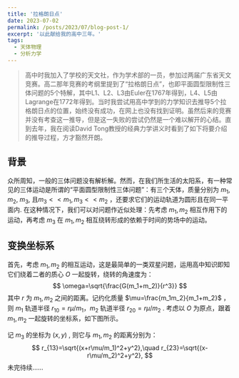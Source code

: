 ```yaml
---
title: '拉格朗日点'
date: 2023-07-02
permalink: /posts/2023/07/blog-post-1/
excerpt: '以此献给我的高中三年。'
tags:
  - 天体物理
  - 分析力学
---
```




> 高中时我加入了学校的天文社，作为学术部的一员，参加过两届广东省天文竞赛。高二那年竞赛的考纲里提到了“拉格朗日点”，也即平面圆型限制性三体问题的5个特解，其中L1、L2、L3由Euler在1767年得到，L4、L5由Lagrange在1772年得到。当时我尝试用高中学到的力学知识去推导5个拉格朗日点的位置，始终没有成功，在网上也没有找到证明。虽然后来的竞赛并没有考查这一推导，但是这一失败的尝试仍然是一个难以解开的心结。直到去年，我在阅读David Tong教授的经典力学讲义时看到了如下将要介绍的推导过程，方才豁然开朗。



背景
------

众所周知，一般的三体问题没有解析解。然而，在我们所生活的太阳系，有一种常见的三体运动是所谓的“平面圆型限制性三体问题”：有三个天体，质量分别为 $m_1$, $m_2$, $m_3$, 且$m_3<<m_1, m_3<<m_2$ ，还要求它们的运动轨道为圆形且在同一平面内. 在这种情况下，我们可以对问题作近似处理：先考虑 $m_1,m_2$ 相互作用下的运动，再考虑 $m_3$ 在 $m_1,m_2$ 相互绕转形成的依赖于时间的势场中的运动。



变换坐标系
------

首先，考虑 $m_1,m_2$ 的相互运动，这是最简单的一类双星问题，运用高中知识即知它们绕着二者的质心 $O$ 一起旋转，绕转的角速度为：
$$
\omega=\sqrt{\frac{G(m_1+m_2)}{r^3}}
$$
其中 $r$ 为 $m_1,m_2$ 之间的距离。记约化质量 $\mu=\frac{m_1m_2}{m_1+m_2}$ ，则 $m_1$ 轨道半径 $r_{10}=r\mu/m_1$，$m_2$ 轨道半径 $r_{20}=r\mu/m_2$ . 考虑以 $O$ 为原点，跟着 $m_1,m_2$ 一起旋转的坐标系，如下图所示。



记 $m_3$ 的坐标为 $(x,y)$ , 则它与 $m_1,m_2$ 的距离分别为：
$$
r_{13}=\sqrt{(x+r\mu/m_1)^2+y^2},\quad r_{23}=\sqrt{(x-r\mu/m_2)^2+y^2},
$$
未完待续……



